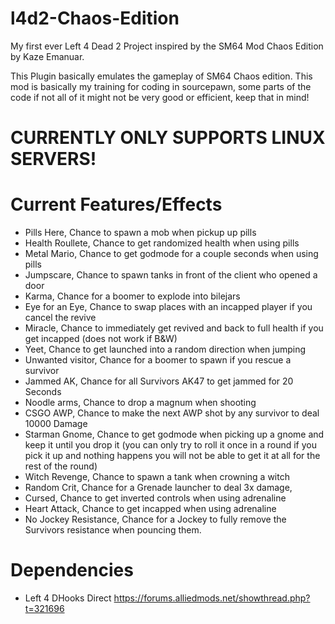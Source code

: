 # l4d2-Chaos-Edition
My first ever Left 4 Dead 2 Project inspired by the SM64 Mod Chaos Edition by Kaze Emanuar.

This Plugin basically emulates the gameplay of SM64 Chaos edition.
This mod is basically my training for coding in sourcepawn, some parts of the code if not all of it might not be very good or efficient, keep that in mind!

# CURRENTLY ONLY SUPPORTS LINUX SERVERS!

# Current Features/Effects

- Pills Here, Chance to spawn a mob when pickup up pills
- Health Roullete, Chance to get randomized health when using pills
- Metal Mario, Chance to get godmode for a couple seconds when using pills
- Jumpscare, Chance to spawn tanks in front of the client who opened a door
- Karma, Chance for a boomer to explode into bilejars
- Eye for an Eye, Chance to swap places with an incapped player if you cancel the revive
- Miracle, Chance to immediately get revived and back to full health if you get incapped (does not work if B&W)
- Yeet, Chance to get launched into a random direction when jumping
- Unwanted visitor, Chance for a boomer to spawn if you rescue a survivor
- Jammed AK, Chance for all Survivors AK47 to get jammed for 20 Seconds
- Noodle arms, Chance to drop a magnum when shooting
- CSGO AWP, Chance to make the next AWP shot by any survivor to deal 10000 Damage
- Starman Gnome, Chance to get godmode when picking up a gnome and keep it until you drop it (you can only try to roll it once in a round if you pick it up and nothing     happens you will not be able to get it at all for the rest of the round)
- Witch Revenge, Chance to spawn a tank when crowning a witch
- Random Crit, Chance for a Grenade launcher to deal 3x damage,
- Cursed, Chance to get inverted controls when using adrenaline
- Heart Attack, Chance to get incapped when using adrenaline
- No Jockey Resistance, Chance for a Jockey to fully remove the Survivors resistance when pouncing them.

# Dependencies

-  Left 4 DHooks Direct https://forums.alliedmods.net/showthread.php?t=321696
